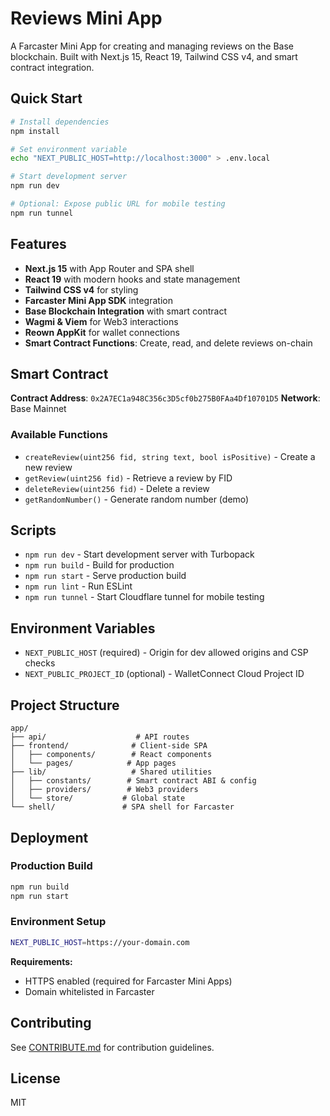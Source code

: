 # Reviews Mini App

A Farcaster Mini App for creating and managing reviews on the Base blockchain. Built with Next.js 15, React 19, Tailwind CSS v4, and smart contract integration.

## Quick Start

```bash
# Install dependencies
npm install

# Set environment variable
echo "NEXT_PUBLIC_HOST=http://localhost:3000" > .env.local

# Start development server
npm run dev

# Optional: Expose public URL for mobile testing
npm run tunnel
```

## Features

- **Next.js 15** with App Router and SPA shell
- **React 19** with modern hooks and state management
- **Tailwind CSS v4** for styling
- **Farcaster Mini App SDK** integration
- **Base Blockchain Integration** with smart contract
- **Wagmi & Viem** for Web3 interactions
- **Reown AppKit** for wallet connections
- **Smart Contract Functions**: Create, read, and delete reviews on-chain

## Smart Contract

**Contract Address**: `0x2A7EC1a948C356c3D5cf0b275B0FAa4Df10701D5`
**Network**: Base Mainnet

### Available Functions

- `createReview(uint256 fid, string text, bool isPositive)` - Create a new review
- `getReview(uint256 fid)` - Retrieve a review by FID
- `deleteReview(uint256 fid)` - Delete a review
- `getRandomNumber()` - Generate random number (demo)

## Scripts

- `npm run dev` - Start development server with Turbopack
- `npm run build` - Build for production
- `npm run start` - Serve production build
- `npm run lint` - Run ESLint
- `npm run tunnel` - Start Cloudflare tunnel for mobile testing

## Environment Variables

- `NEXT_PUBLIC_HOST` (required) - Origin for dev allowed origins and CSP checks
- `NEXT_PUBLIC_PROJECT_ID` (optional) - WalletConnect Cloud Project ID

## Project Structure

```
app/
├── api/                    # API routes
├── frontend/              # Client-side SPA
│   ├── components/        # React components
│   └── pages/            # App pages
├── lib/                   # Shared utilities
│   ├── constants/        # Smart contract ABI & config
│   ├── providers/        # Web3 providers
│   └── store/           # Global state
└── shell/               # SPA shell for Farcaster
```

## Deployment

### Production Build

```bash
npm run build
npm run start
```

### Environment Setup

```bash
NEXT_PUBLIC_HOST=https://your-domain.com
```

**Requirements:**

- HTTPS enabled (required for Farcaster Mini Apps)
- Domain whitelisted in Farcaster

## Contributing

See [CONTRIBUTE.md](./CONTRIBUTE.md) for contribution guidelines.

## License

MIT
